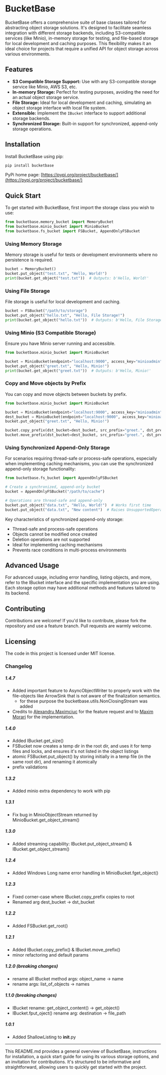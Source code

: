 # BucketBase

BucketBase offers a comprehensive suite of base classes tailored for abstracting object storage solutions. It's designed to facilitate seamless integration with
different storage backends, including S3-compatible services (like Minio), in-memory storage for testing, and file-based storage for local development and
caching purposes. This flexibility makes it an ideal choice for projects that require a unified API for object storage across various environments.

## Features

- **S3 Compatible Storage Support:** Use with any S3-compatible storage service like Minio, AWS S3, etc.
- **In-memory Storage:** Perfect for testing purposes, avoiding the need for an actual object storage service.
- **File Storage:** Ideal for local development and caching, simulating an object storage interface with local file system.
- **Extensible:** Implement the `IBucket` interface to support additional storage backends.
- **Synchronized Storage:** Built-in support for synchronized, append-only storage operations.

## Installation

Install BucketBase using pip:

```bash
pip install bucketbase
```

PyPi home page: [https://pypi.org/project/bucketbase/](https://pypi.org/project/bucketbase/)

## Quick Start

To get started with BucketBase, first import the storage class you wish to use:

```python
from bucketbase.memory_bucket import MemoryBucket
from bucketbase.minio_bucket import MinioBucket
from bucketbase.fs_bucket import FSBucket, AppendOnlyFSBucket
```

### Using Memory Storage

Memory storage is useful for tests or development environments where no persistence is required.

```python
bucket = MemoryBucket()
bucket.put_object("test.txt", "Hello, World!")
print(bucket.get_object("test.txt"))  # Outputs: b'Hello, World!'
```

### Using File Storage

File storage is useful for local development and caching.

```python
bucket = FSBucket("/path/to/storage")
bucket.put_object("hello.txt", "Hello, File Storage!")
print(bucket.get_object("hello.txt"))  # Outputs: b'Hello, File Storage!'
```

### Using Minio (S3 Compatible Storage)

Ensure you have Minio server running and accessible.

```python
from bucketbase.minio_bucket import MinioBucket

bucket = MinioBucket(endpoint="localhost:9000", access_key="minioadmin", secret_key="minioadmin", secure=False)
bucket.put_object("greet.txt", "Hello, Minio!")
print(bucket.get_object("greet.txt"))  # Outputs: b'Hello, Minio!'
```

### Copy and Move objects by Prefix

You can copy and move objects between buckets by prefix.

```python
from bucketbase.minio_bucket import MinioBucket

bucket = MinioBucket(endpoint="localhost:9000", access_key="minioadmin", secret_key="minioadmin", secure=False)
dest_bucket = MinioBucket(endpoint="localhost:9000", access_key="minioadmin", secret_key="minioadmin", secure=False, bucket_name="new_bucket")
bucket.put_object("greet.txt", "Hello, Minio!")

bucket.copy_prefix(dst_bucket=dest_bucket, src_prefix="greet.", dst_prefix="copy_dir/")
bucket.move_prefix(dst_bucket=dest_bucket, src_prefix="greet.", dst_prefix="move_dir/")
```

### Using Synchronized Append-Only Storage

For scenarios requiring thread-safe or process-safe operations, especially when implementing caching mechanisms, you can use the synchronized append-only storage functionality:

```python
from bucketbase.fs_bucket import AppendOnlyFSBucket

# Create a synchronized, append-only bucket
bucket = AppendOnlyFSBucket("/path/to/cache")

# Operations are thread-safe and append-only
bucket.put_object("data.txt", "Hello, World!")  # Works first time
bucket.put_object("data.txt", "New content")  # Raises UnsupportedOperation - can't modify existing files
```

Key characteristics of synchronized append-only storage:

- Thread-safe and process-safe operations
- Objects cannot be modified once created
- Deletion operations are not supported
- Ideal for implementing caching mechanisms
- Prevents race conditions in multi-process environments

## Advanced Usage

For advanced usage, including error handling, listing objects, and more, refer to the IBucket interface and the specific implementation you are using. Each
storage option may have additional methods and features tailored to its backend.

## Contributing

Contributions are welcome! If you'd like to contribute, please fork the repository and use a feature branch. Pull requests are warmly welcome.

## Licensing

The code in this project is licensed under MIT license.

### Changelog

##### 1.4.7

- Added important feature to AsyncObjectWriter to properly work with the file-objects like ArrowSink that is not aware of the finalization semantics.
    - for these purpose the bucketbase.utils.NonClosingStream was added
- Credits to [Alexandru Maximciuc](https://github.com/amaximciuc) for the feature request and to [Maxim Morari](https://github.com/MorariMaxim) for the implementation.

##### 1.4.0

- Added IBucket.get_size()
- FSBucket now creates a temp dir in the root dir, and uses it for temp files and locks, and ensures it's not listed in the object listings
- atomic FSBucket.put_object() by storing initially in a temp file (in the same root dir), and renaming it atomically
- prefix validations

##### 1.3.2

- Added minio extra dependency to work with pip

##### 1.3.1

- Fix bug in MinioObjectStream returned by MinioBucket.get_object_stream()

##### 1.3.0

- Added streaming capability: IBucket.put_object_stream() & IBucket.get_object_stream()

##### 1.2.4

- Added Windows Long name error handling in MinioBucket.fget_object()

##### 1.2.3

- Fixed corner-case where IBucket.copy_prefix copies to root
- Renamed arg dest_bucket -> dst_bucket

##### 1.2.2

- Added FSBucket.get_root()

##### 1.2.1

- Added IBucket.copy_prefix() & IBucket.move_prefix()
- minor refactoring and default params

##### 1.2.0 (breaking changes)

- rename all IBucket method args: object_name -> name
- rename args: list_of_objects -> names

##### 1.1.0 (breaking changes)

- IBucket rename: get_object_content() -> get_object()
- IBucket.fput_oject() rename arg: destination -> file_path

##### 1.0.1

- Added ShallowListing to __init__.py

---
This README.md provides a general overview of BucketBase, instructions for installation, a quick start guide for using its various storage options, and an
invitation for contributions. It's structured to be informative and straightforward, allowing users to quickly get started with the project.
